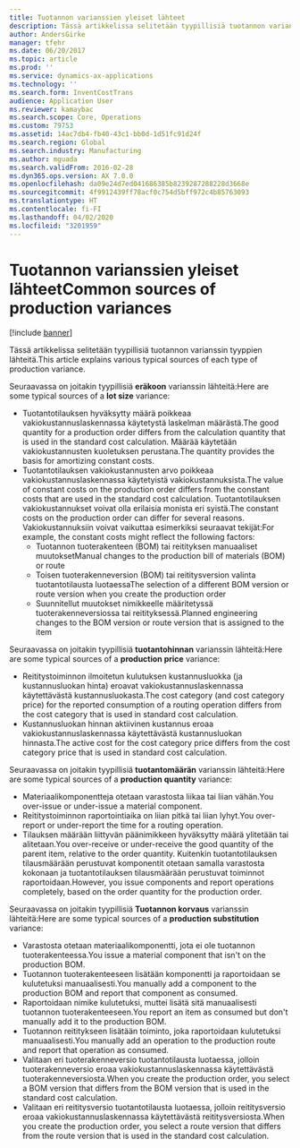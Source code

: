 ```yaml
---
title: Tuotannon varianssien yleiset lähteet
description: Tässä artikkelissa selitetään tyypillisiä tuotannon varianssin tyyppien lähteitä.
author: AndersGirke
manager: tfehr
ms.date: 06/20/2017
ms.topic: article
ms.prod: ''
ms.service: dynamics-ax-applications
ms.technology: ''
ms.search.form: InventCostTrans
audience: Application User
ms.reviewer: kamaybac
ms.search.scope: Core, Operations
ms.custom: 79753
ms.assetid: 14ac7db4-fb40-43c1-bb0d-1d51fc91d24f
ms.search.region: Global
ms.search.industry: Manufacturing
ms.author: mguada
ms.search.validFrom: 2016-02-28
ms.dyn365.ops.version: AX 7.0.0
ms.openlocfilehash: da09e24d7ed041686385b8239287288228d3668e
ms.sourcegitcommit: 4f9912439ff78acf0c754d5bff972c4b85763093
ms.translationtype: HT
ms.contentlocale: fi-FI
ms.lasthandoff: 04/02/2020
ms.locfileid: "3201959"
---
```

# <a name="common-sources-of-production-variances"></a><span data-ttu-id="d7403-103">Tuotannon varianssien yleiset lähteet</span><span class="sxs-lookup"><span data-stu-id="d7403-103">Common sources of production variances</span></span>

[!include [banner](../includes/banner.md)]

<span data-ttu-id="d7403-104">Tässä artikkelissa selitetään tyypillisiä tuotannon varianssin tyyppien lähteitä.</span><span class="sxs-lookup"><span data-stu-id="d7403-104">This article explains various typical sources of each type of production variance.</span></span> 

<span data-ttu-id="d7403-105">Seuraavassa on joitakin tyypillisiä **eräkoon** varianssin lähteitä:</span><span class="sxs-lookup"><span data-stu-id="d7403-105">Here are some typical sources of a **lot size** variance:</span></span>

-   <span data-ttu-id="d7403-106">Tuotantotilauksen hyväksytty määrä poikkeaa vakiokustannuslaskennassa käytetystä laskelman määrästä.</span><span class="sxs-lookup"><span data-stu-id="d7403-106">The good quantity for a production order differs from the calculation quantity that is used in the standard cost calculation.</span></span> <span data-ttu-id="d7403-107">Määrää käytetään vakiokustannusten kuoletuksen perustana.</span><span class="sxs-lookup"><span data-stu-id="d7403-107">The quantity provides the basis for amortizing constant costs.</span></span>
-   <span data-ttu-id="d7403-108">Tuotantotilauksen vakiokustannusten arvo poikkeaa vakiokustannuslaskennassa käytetyistä vakiokustannuksista.</span><span class="sxs-lookup"><span data-stu-id="d7403-108">The value of constant costs on the production order differs from the constant costs that are used in the standard cost calculation.</span></span> <span data-ttu-id="d7403-109">Tuotantotilauksen vakiokustannukset voivat olla erilaisia monista eri syistä.</span><span class="sxs-lookup"><span data-stu-id="d7403-109">The constant costs on the production order can differ for several reasons.</span></span> <span data-ttu-id="d7403-110">Vakiokustannuksiin voivat vaikuttaa esimerkiksi seuraavat tekijät:</span><span class="sxs-lookup"><span data-stu-id="d7403-110">For example, the constant costs might reflect the following factors:</span></span>
    -   <span data-ttu-id="d7403-111">Tuotannon tuoterakenteen (BOM) tai reitityksen manuaaliset muutokset</span><span class="sxs-lookup"><span data-stu-id="d7403-111">Manual changes to the production bill of materials (BOM) or route</span></span>
    -   <span data-ttu-id="d7403-112">Toisen tuoterakenneversion (BOM) tai reititysversion valinta tuotantotilausta luotaessa</span><span class="sxs-lookup"><span data-stu-id="d7403-112">The selection of a different BOM version or route version when you create the production order</span></span>
    -   <span data-ttu-id="d7403-113">Suunnitellut muutokset nimikkeelle määritetyssä tuoterakenneversiossa tai reitityksessä.</span><span class="sxs-lookup"><span data-stu-id="d7403-113">Planned engineering changes to the BOM version or route version that is assigned to the item</span></span>

<span data-ttu-id="d7403-114">Seuraavassa on joitakin tyypillisiä **tuotantohinnan** varianssin lähteitä:</span><span class="sxs-lookup"><span data-stu-id="d7403-114">Here are some typical sources of a **production price** variance:</span></span>

-   <span data-ttu-id="d7403-115">Reititystoiminnon ilmoitetun kulutuksen kustannusluokka (ja kustannusluokan hinta) eroavat vakiokustannuslaskennassa käytettävästä kustannusluokasta.</span><span class="sxs-lookup"><span data-stu-id="d7403-115">The cost category (and cost category price) for the reported consumption of a routing operation differs from the cost category that is used in standard cost calculation.</span></span>
-   <span data-ttu-id="d7403-116">Kustannusluokan hinnan aktiivinen kustannus eroaa vakiokustannuslaskennassa käytettävästä kustannusluokan hinnasta.</span><span class="sxs-lookup"><span data-stu-id="d7403-116">The active cost for the cost category price differs from the cost category price that is used in standard cost calculation.</span></span>

<span data-ttu-id="d7403-117">Seuraavassa on joitakin tyypillisiä **tuotantomäärän** varianssin lähteitä:</span><span class="sxs-lookup"><span data-stu-id="d7403-117">Here are some typical sources of a **production quantity** variance:</span></span>

-   <span data-ttu-id="d7403-118">Materiaalikomponentteja otetaan varastosta liikaa tai liian vähän.</span><span class="sxs-lookup"><span data-stu-id="d7403-118">You over-issue or under-issue a material component.</span></span>
-   <span data-ttu-id="d7403-119">Reititystoiminnon raportointiaika on liian pitkä tai liian lyhyt.</span><span class="sxs-lookup"><span data-stu-id="d7403-119">You over-report or under-report the time for a routing operation.</span></span>
-   <span data-ttu-id="d7403-120">Tilauksen määrään liittyvän päänimikkeen hyväksytty määrä ylitetään tai alitetaan.</span><span class="sxs-lookup"><span data-stu-id="d7403-120">You over-receive or under-receive the good quantity of the parent item, relative to the order quantity.</span></span> <span data-ttu-id="d7403-121">Kuitenkin tuotantotilauksen tilausmäärään perustuvat komponentit otetaan samalla varastosta kokonaan ja tuotantotilauksen tilausmäärään perustuvat toiminnot raportoidaan.</span><span class="sxs-lookup"><span data-stu-id="d7403-121">However, you issue components and report operations completely, based on the order quantity for the production order.</span></span>

<span data-ttu-id="d7403-122">Seuraavassa on joitakin tyypillisiä **Tuotannon korvaus** varianssin lähteitä:</span><span class="sxs-lookup"><span data-stu-id="d7403-122">Here are some typical sources of a **production substitution** variance:</span></span>

-   <span data-ttu-id="d7403-123">Varastosta otetaan materiaalikomponentti, jota ei ole tuotannon tuoterakenteessa.</span><span class="sxs-lookup"><span data-stu-id="d7403-123">You issue a material component that isn't on the production BOM.</span></span>
-   <span data-ttu-id="d7403-124">Tuotannon tuoterakenteeseen lisätään komponentti ja raportoidaan se kulutetuksi manuaalisesti.</span><span class="sxs-lookup"><span data-stu-id="d7403-124">You manually add a component to the production BOM and report that component as consumed.</span></span>
-   <span data-ttu-id="d7403-125">Raportoidaan nimike kulutetuksi, muttei lisätä sitä manuaalisesti tuotannon tuoterakenteeseen.</span><span class="sxs-lookup"><span data-stu-id="d7403-125">You report an item as consumed but don't manually add it to the production BOM.</span></span>
-   <span data-ttu-id="d7403-126">Tuotannon reititykseen lisätään toiminto, joka raportoidaan kulutetuksi manuaalisesti.</span><span class="sxs-lookup"><span data-stu-id="d7403-126">You manually add an operation to the production route and report that operation as consumed.</span></span>
-   <span data-ttu-id="d7403-127">Valitaan eri tuoterakenneversio tuotantotilausta luotaessa, jolloin tuoterakenneversio eroaa vakiokustannuslaskennassa käytettävästä tuoterakenneversiosta.</span><span class="sxs-lookup"><span data-stu-id="d7403-127">When you create the production order, you select a BOM version that differs from the BOM version that is used in the standard cost calculation.</span></span>
-   <span data-ttu-id="d7403-128">Valitaan eri reititysversio tuotantotilausta luotaessa, jolloin reititysversio eroaa vakiokustannuslaskennassa käytettävästä reititysversiosta.</span><span class="sxs-lookup"><span data-stu-id="d7403-128">When you create the production order, you select a route version that differs from the route version that is used in the standard cost calculation.</span></span>





